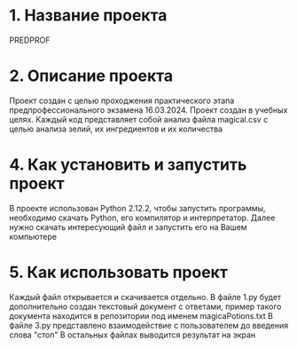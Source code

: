 # 1. Название проекта
PREDPROF
# 2. Описание проекта
Проект создан с целью проходжения практического этапа предпрофессионального экзамена 16.03.2024. Проект создан в учебных целях. Каждый код представляет собой анализ файла magical.csv с целью анализа зелий, их ингредиентов и их количества
# 4. Как установить и запустить проект
В проекте использован Python 2.12.2, чтобы запустить программы, необходимо скачать Python, его компилятор и интерпретатор. Далее нужно скачать интересующий файл и запустить его на Вашем компьютере
# 5. Как использовать проект
Каждый файл открывается и скачивается отдельно.
В файле 1.py будет дополнительно создан текстовый документ с ответами, пример такого документа находится в репозитории под именем magicaPotions.txt
В файле 3.py представлено взаимодействие с пользователем до введения слова "стоп"
В остальных файлах выводится результат на экран
